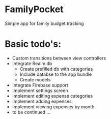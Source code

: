 # FamilyPocket
Simple app for family budget tracking

# Basic todo's:
* Custom transitions between view controllers
* Integrate Realm db
  * Create prefilled db with categories
  * Include databse to the app bundle
  * Create models
* Integrate Firebase support
* Implement settings screen
* Implement editing expense categories
* Implement adding expenses
* Implement viewing expenses by month
* to be continued ...
 

